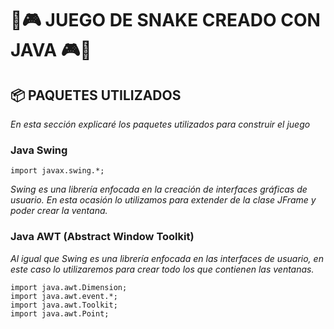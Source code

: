 # 🐍🎮 JUEGO DE SNAKE CREADO CON JAVA 🎮🐍

## 📦 PAQUETES UTILIZADOS
_En esta sección explicaré los paquetes utilizados para construir el juego_

### Java Swing

```
import javax.swing.*;
```

_Swing es una librería enfocada en la creación de interfaces gráficas de usuario. En esta ocasión lo utilizamos para extender de la clase JFrame y poder crear la ventana._

### Java AWT (Abstract Window Toolkit)

_Al igual que Swing es una librería enfocada en las interfaces de usuario, en este caso lo utilizaremos para crear todo los que contienen las ventanas._

```
import java.awt.Dimension;
import java.awt.event.*;
import java.awt.Toolkit;
import java.awt.Point;
```